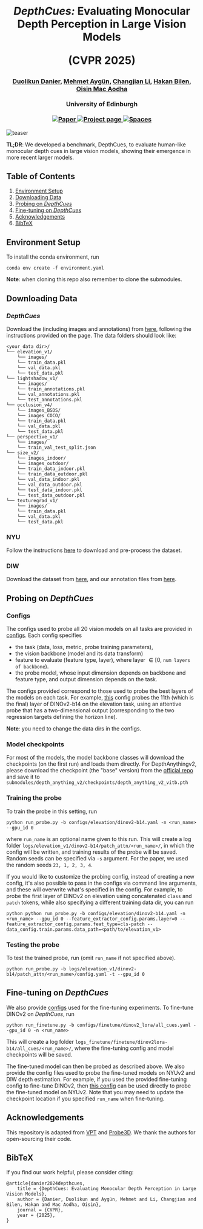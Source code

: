 <h1 align="center">
<i>DepthCues:</i> Evaluating Monocular Depth Perception in Large Vision Models


 (CVPR 2025)
</h1>

<div align="center">
  <h3>
    <a href="https://danier97.github.io/">Duolikun Danier</a>, <a href="https://mehmetaygun.github.io/">Mehmet Aygün</a>, <a href="https://enigma-li.github.io/">Changjian Li</a>, <a href="https://homepages.inf.ed.ac.uk/hbilen/">Hakan Bilen</a>, <a href="https://homepages.inf.ed.ac.uk/omacaod/">Oisin Mac Aodha</a>
    <br><br>
    University of Edinburgh
    <br><br>
    <a href='https://arxiv.org/abs/2411.17385'>
      <img src='https://img.shields.io/badge/Arxiv-2411.17385-b31b1b?style=flat&logo=arxiv&logoColor=orange' alt='Paper'>
    </a>
    <a href='https://danier97.github.io/depthcues/'>
      <img src='https://img.shields.io/badge/Project-Page-green?style=flat&logo=googlechrome&logoColor=green' alt='Project page'>
    </a>
    <a href="https://huggingface.co/datasets/danier97/depthcues">
        <img alt="Spaces" src="https://img.shields.io/badge/%F0%9F%A4%97%20Hugging%20Face-Data-blue">
    </a>
    <br>
  </h3>
</div>

![teaser](https://danier97.github.io/depthcues/static/images/task_overview.jpg)  

**TL;DR**: We developed a benchmark, DepthCues, to evaluate human-like monocular depth cues in large vision models, showing their emergence in more recent larger models.

## Table of Contents
1. [Environment Setup](#environment-setup)
2. [Downloading Data](#downloading-data)
3. [Probing on *DepthCues*](#probing-on-depthcues)
4. [Fine-tuning on *DepthCues*](#fine-tuning-on-depthcues)
5. [Acknowledgements](#acknowledgements)
6. [BibTeX](#bibtex)


## Environment Setup
To install the conda environment, run
```
conda env create -f environment.yaml
```
**Note**: when cloning this repo also remember to clone the submodules.

## Downloading Data
### *DepthCues*
Download the  (including images and annotations) from [here](https://huggingface.co/datasets/danier97/depthcues), following the instructions provided on the page. The data folders should look like:
```
<your data dir>/
└── elevation_v1/
    └── images/
    └── train_data.pkl
    └── val_data.pkl
    └── test_data.pkl
└── lightshadow_v1/     
    └── images/
    └── train_annotations.pkl
    └── val_annotations.pkl
    └── test_annotations.pkl
└── occlusion_v4/    
    └── images_BSDS/
    └── images_COCO/
    └── train_data.pkl
    └── val_data.pkl
    └── test_data.pkl
└── perspective_v1/    
    └── images/
    └── train_val_test_split.json
└── size_v2/
    └── images_indoor/
    └── images_outdoor/
    └── train_data_indoor.pkl
    └── train_data_outdoor.pkl
    └── val_data_indoor.pkl  
    └── val_data_outdoor.pkl
    └── test_data_indoor.pkl
    └── test_data_outdoor.pkl
└── texturegrad_v1/
    └── images/
    └── train_data.pkl
    └── val_data.pkl
    └── test_data.pkl
```

### NYU
Follow the instructions [here](https://github.com/mbanani/probe3d/tree/main/data_processing) to download and pre-process the dataset.

### DIW
Download the dataset from [here](https://wfchen-umich.github.io/wfchen.github.io/depth-in-the-wild/), and our annotation files from [here](https://huggingface.co/datasets/danier97/depthcues).

## Probing on *DepthCues*
### Configs
The configs used to probe all 20 vision models on all tasks are provided in [configs](./configs/). Each config specifies 
- the task (data, loss, metric, probe training parameters), 
- the vision backbone (model and its data transform)
- feature to evaluate (feature type, layer), where layer $\in [0,$ `num layers of backbone`$)$. 
- the probe model, whose input dimension depends on backbone and feature type, and output dimension depends on the task.

The configs provided correspond to those used to probe the best layers of the models on each task. For example, [this](configs/elevation/dinov2-b14.yaml) config probes the 11th (which is the final) layer of DINOv2-b14 on the elevation task, using an attentive probe that has a two-dimensional output (corresponding to the two regression targets defining the horizon line). 

**Note**: you need to change the data dirs in the configs.

### Model checkpoints
For most of the models, the model backbone classes will download the checkpoints (on the first run) and loads them directly. For DepthAnythingv2, please download the checkpoint (the "base" version) from the [official repo](https://github.com/DepthAnything/Depth-Anything-V2) and save it to `submodules/depth_anything_v2/checkpoints/depth_anything_v2_vitb.pth`

### Training the probe
To train the probe in this setting, run
```
python run_probe.py -b configs/elevation/dinov2-b14.yaml -n <run_name> --gpu_id 0
```
where `run_name` is an optional name given to this run. This will create a log folder `logs/elevation_v1/dinov2-b14/patch_attn/<run_name>/`, in which the config will be written, and training results of the probe will be saved. Random seeds can be specified via `-s` argument. For the paper, we used the random seeds `23, 1, 2, 3, 4`.

If you would like to customize the probing config, instead of creating a new config, it's also possible to pass in the configs via command line arguments, and these will overwrite what's specified in the config. For example, to probe the first layer of DINOv2 on elevation using concatenated `class` and `patch` tokens, while also specifying a different training data dir, you can run
```
python python run_probe.py -b configs/elevation/dinov2-b14.yaml -n <run_name> --gpu_id 0 --feature_extractor_config.params.layer=0 --feature_extractor_config.params.feat_type=cls-patch --data_config.train.params.data_path=<path/to/elevation_v1>
```

### Testing the probe
To test the trained probe, run (omit `run_name` if not specified above).
```
python run_probe.py -b logs/elevation_v1/dinov2-b14/patch_attn/<run_name>/config.yaml -t --gpu_id 0
```

## Fine-tuning on *DepthCues*
We also provide [configs](configs/finetune/) used for the fine-tuning experiments. To fine-tune DINOv2 on *DepthCues*, run
```
python run_finetune.py -b configs/finetune/dinov2_lora/all_cues.yaml --gpu_id 0 -n <run_name>
```
This will create a log folder `logs_finetune/finetune/dinov2lora-b14/all_cues/<run_name>/`, where the fine-tuning config and model checkpoints will be saved.

The fine-tuned model can then be probed as described above. We also provide the config files used to probe the fine-tuned models on NYUv2 and DIW depth estimation. For example, if you used the provided fine-tuning config to fine-tune DINOv2, then [this config](configs/depth_nyuv2/dinov2lora-b14.yaml) can be used directly to probe the fine-tuned model on NYUv2. Note that you may need to update the checkpoint location if you specified `run_name` when fine-tuning.


## Acknowledgements  
This repository is adapted from [VPT](https://github.com/serre-lab/VPT) and [Probe3D](https://github.com/mbanani/probe3d). We thank the authors for open-sourcing their code.

## BibTeX  
If you find our work helpful, please consider citing:

```
@article{danier2024depthcues,
    title = {DepthCues: Evaluating Monocular Depth Perception in Large Vision Models},
    author = {Danier, Duolikun and Aygün, Mehmet and Li, Changjian and Bilen, Hakan and Mac Aodha, Oisin},
    journal = {CVPR},
    year = {2025},
} 
```
